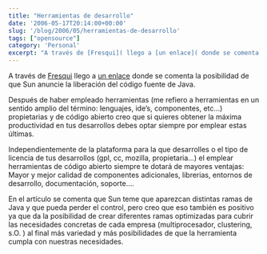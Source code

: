```yaml
---
title: "Herramientas de desarrollo"
date: '2006-05-17T20:14:00+00:00'
slug: '/blog/2006/05/herramientas-de-desarrollo'
tags: ["opensource"]
category: 'Personal'
excerpt: "A través de [Fresqui]( llego a [un enlace]( donde se comenta la posibilidad de que Sun anuncie la liberación del código fue..."
---
```

A través de [Fresqui](http://tec.fresqui.com/) llego a [un enlace](http://barrapunto.com/article.pl?sid=06/05/16/2335205) donde se comenta la posibilidad de que Sun anuncie la liberación del código fuente de Java.

Después de haber empleado herramientas (me refiero a herramientas en un sentido amplio del término: lenguajes, ide’s, componentes, etc…) propietarias y de código abierto creo que si quieres obtener la máxima productividad en tus desarrollos debes optar siempre por emplear estas últimas.

Independientemente de la plataforma para la que desarrolles o el tipo de licencia de tus desarrollos (gpl, cc, mozilla, propietaria…) el emplear herramientas de código abierto siempre te dotará de mayores ventajas: Mayor y mejor calidad de componentes adicionales, librerias, entornos de desarrollo, documentación, soporte….

En el artículo se comenta que Sun teme que aparezcan distintas ramas de Java y que pueda perder el control, pero creo que eso también es positivo ya que da la posibilidad de crear diferentes ramas optimizadas para cubrir las necesidades concretas de cada empresa (multiprocesador, clustering, s.O. ) al final más variedad y más posibilidades de que la herramienta cumpla con nuestras necesidades.


